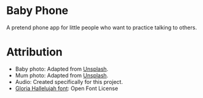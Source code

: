 # Baby Phone

A pretend phone app for little people who want to practice talking to others.

# Attribution

* Baby photo: Adapted from [Unsplash](https://unsplash.com/photos/tRSOnb_SBvk).
* Mum photo: Adapted from [Unsplash](https://unsplash.com/photos/ggAPxrb4Deg).
* Audio: Created specifically for this project.
* [Gloria Hallelujah font](https://fonts.google.com/specimen/Gloria+Hallelujah?category=Handwriting&preview.text=Baby&preview.text_type=custom#standard-styles): Open Font License
